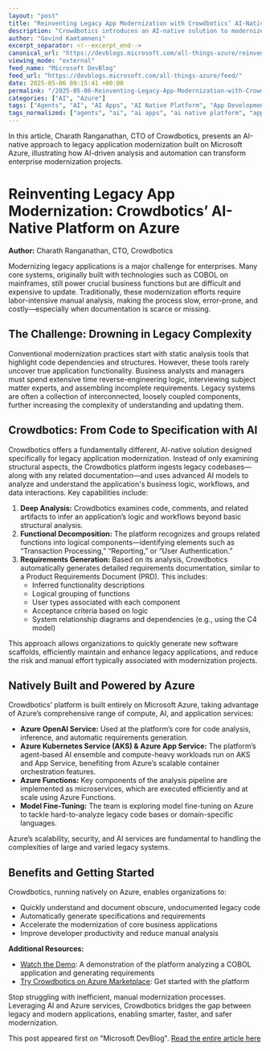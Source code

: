 ```yaml
---
layout: "post"
title: "Reinventing Legacy App Modernization with Crowdbotics’ AI-Native Platform on Azure"
description: "Crowdbotics introduces an AI-native solution to modernize legacy applications using Microsoft Azure. The platform leverages Azure OpenAI, AKS, App Service, and Azure Functions to analyze and document legacy systems, streamlining requirements generation and enabling efficient modernization processes for enterprises."
author: "Govind Kamtamneni"
excerpt_separator: <!--excerpt_end-->
canonical_url: "https://devblogs.microsoft.com/all-things-azure/reinventing-legacy-app-modernization-crowdbotics-ai-native-platform-on-azure/"
viewing_mode: "external"
feed_name: "Microsoft DevBlog"
feed_url: "https://devblogs.microsoft.com/all-things-azure/feed/"
date: 2025-05-06 09:15:41 +00:00
permalink: "/2025-05-06-Reinventing-Legacy-App-Modernization-with-Crowdbotics-AI-Native-Platform-on-Azure.html"
categories: ["AI", "Azure"]
tags: ["Agents", "AI", "AI Apps", "AI Native Platform", "App Development", "Application Development", "Azure", "Azure App Service", "Azure Functions", "Azure Kubernetes Service", "Azure OpenAI Service", "COBOL", "Crowdbotics", "Developer Productivity", "Documentation Automation", "Functional Decomposition", "Legacy Modernization", "Mainframe Migration", "News", "Requirements Generation", "Software Architecture"]
tags_normalized: ["agents", "ai", "ai apps", "ai native platform", "app development", "application development", "azure", "azure app service", "azure functions", "azure kubernetes service", "azure openai service", "cobol", "crowdbotics", "developer productivity", "documentation automation", "functional decomposition", "legacy modernization", "mainframe migration", "news", "requirements generation", "software architecture"]
---
```


In this article, Charath Ranganathan, CTO of Crowdbotics, presents an AI-native approach to legacy application modernization built on Microsoft Azure, illustrating how AI-driven analysis and automation can transform enterprise modernization projects.<!--excerpt_end-->

# Reinventing Legacy App Modernization: Crowdbotics’ AI-Native Platform on Azure

**Author:** Charath Ranganathan, CTO, Crowdbotics

Modernizing legacy applications is a major challenge for enterprises. Many core systems, originally built with technologies such as COBOL on mainframes, still power crucial business functions but are difficult and expensive to update. Traditionally, these modernization efforts require labor-intensive manual analysis, making the process slow, error-prone, and costly—especially when documentation is scarce or missing.

## The Challenge: Drowning in Legacy Complexity

Conventional modernization practices start with static analysis tools that highlight code dependencies and structures. However, these tools rarely uncover true application functionality. Business analysts and managers must spend extensive time reverse-engineering logic, interviewing subject matter experts, and assembling incomplete requirements. Legacy systems are often a collection of interconnected, loosely coupled components, further increasing the complexity of understanding and updating them.

## Crowdbotics: From Code to Specification with AI

Crowdbotics offers a fundamentally different, AI-native solution designed specifically for legacy application modernization. Instead of only examining structural aspects, the Crowdbotics platform ingests legacy codebases—along with any related documentation—and uses advanced AI models to analyze and understand the application's business logic, workflows, and data interactions. Key capabilities include:

1. **Deep Analysis:** Crowdbotics examines code, comments, and related artifacts to infer an application’s logic and workflows beyond basic structural analysis.
2. **Functional Decomposition:** The platform recognizes and groups related functions into logical components—identifying elements such as “Transaction Processing,” “Reporting,” or “User Authentication.”
3. **Requirements Generation:** Based on its analysis, Crowdbotics automatically generates detailed requirements documentation, similar to a Product Requirements Document (PRD). This includes:
   - Inferred functionality descriptions
   - Logical grouping of functions
   - User types associated with each component
   - Acceptance criteria based on logic
   - System relationship diagrams and dependencies (e.g., using the C4 model)

This approach allows organizations to quickly generate new software scaffolds, efficiently maintain and enhance legacy applications, and reduce the risk and manual effort typically associated with modernization projects.

## Natively Built and Powered by Azure

Crowdbotics’ platform is built entirely on Microsoft Azure, taking advantage of Azure’s comprehensive range of compute, AI, and application services:

- **Azure OpenAI Service:** Used at the platform’s core for code analysis, inference, and automatic requirements generation.
- **Azure Kubernetes Service (AKS) & Azure App Service:** The platform’s agent-based AI ensemble and compute-heavy workloads run on AKS and App Service, benefiting from Azure’s scalable container orchestration features.
- **Azure Functions:** Key components of the analysis pipeline are implemented as microservices, which are executed efficiently and at scale using Azure Functions.
- **Model Fine-Tuning:** The team is exploring model fine-tuning on Azure to tackle hard-to-analyze legacy code bases or domain-specific languages.

Azure’s scalability, security, and AI services are fundamental to handling the complexities of large and varied legacy systems.

## Benefits and Getting Started

Crowdbotics, running natively on Azure, enables organizations to:

- Quickly understand and document obscure, undocumented legacy code
- Automatically generate specifications and requirements
- Accelerate the modernization of core business applications
- Improve developer productivity and reduce manual analysis

**Additional Resources:**

- [Watch the Demo](https://www.youtube.com/watch?feature=shared&v=6tzZHQ7pWUY): A demonstration of the platform analyzing a COBOL application and generating requirements
- [Try Crowdbotics on Azure Marketplace](https://azuremarketplace.microsoft.com/en-us/marketplace/apps/crowdboticscorporation1682618353390.cb_platform?tab=overview): Get started with the platform

Stop struggling with inefficient, manual modernization processes. Leveraging AI and Azure services, Crowdbotics bridges the gap between legacy and modern applications, enabling smarter, faster, and safer modernization.

This post appeared first on "Microsoft DevBlog". [Read the entire article here](https://devblogs.microsoft.com/all-things-azure/reinventing-legacy-app-modernization-crowdbotics-ai-native-platform-on-azure/)
